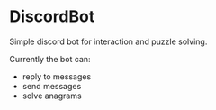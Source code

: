 # DiscordBot
Simple discord bot for interaction and puzzle solving.

Currently the bot can:
  - reply to messages
  - send messages
  - solve anagrams
